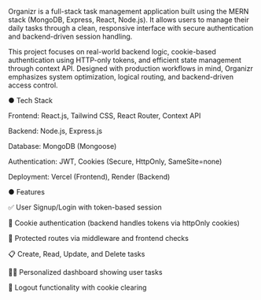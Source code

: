 Organizr is a full-stack task management application built using the MERN stack (MongoDB, Express, React, Node.js). It allows users to manage their daily tasks through a clean, responsive interface with secure authentication and backend-driven session handling.

This project focuses on real-world backend logic, cookie-based authentication using HTTP-only tokens, and efficient state management through context API. Designed with production workflows in mind, Organizr emphasizes system optimization, logical routing, and backend-driven access control.

● Tech Stack

Frontend: React.js, Tailwind CSS, React Router, Context API

Backend: Node.js, Express.js

Database: MongoDB (Mongoose)

Authentication: JWT, Cookies (Secure, HttpOnly, SameSite=none)

Deployment: Vercel (Frontend), Render (Backend)

● Features

✅ User Signup/Login with token-based session

🍪 Cookie authentication (backend handles tokens via httpOnly cookies)

🔐 Protected routes via middleware and frontend checks

📋 Create, Read, Update, and Delete tasks

🧑‍💼 Personalized dashboard showing user tasks

🧼 Logout functionality with cookie clearing
